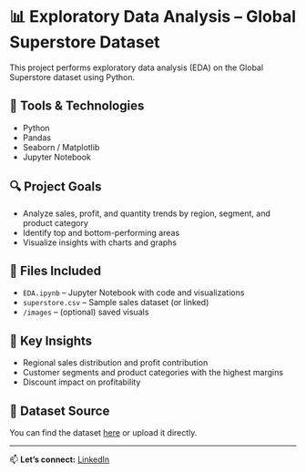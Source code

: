 # 📊 Exploratory Data Analysis – Global Superstore Dataset

This project performs exploratory data analysis (EDA) on the Global Superstore dataset using Python.

## 🔧 Tools & Technologies
- Python
- Pandas
- Seaborn / Matplotlib
- Jupyter Notebook

## 🔍 Project Goals
- Analyze sales, profit, and quantity trends by region, segment, and product category
- Identify top and bottom-performing areas
- Visualize insights with charts and graphs

## 📁 Files Included
- `EDA.ipynb` – Jupyter Notebook with code and visualizations
- `superstore.csv` – Sample sales dataset (or linked)
- `/images` – (optional) saved visuals

## 🚀 Key Insights
- Regional sales distribution and profit contribution
- Customer segments and product categories with the highest margins
- Discount impact on profitability

## 📎 Dataset Source
You can find the dataset [here](https://data.world/markbradbourne/global-superstore) or upload it directly.

---

📫 **Let’s connect:** [LinkedIn](https://www.linkedin.com/in/durgesh-pokkula-23ba201aa)
